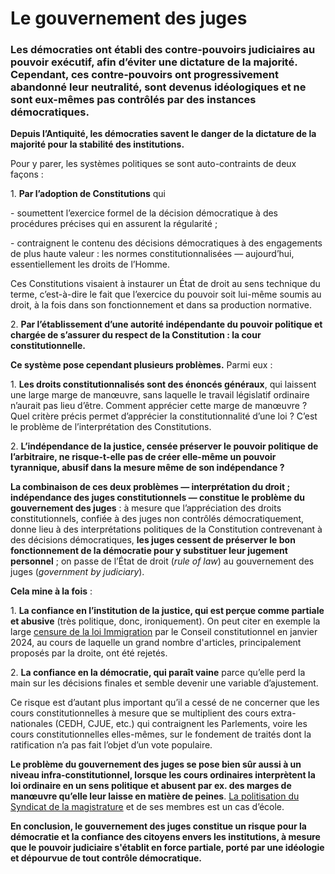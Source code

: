 # Le gouvernement des juges

### Les démocraties ont établi des contre-pouvoirs judiciaires au pouvoir exécutif, afin d’éviter une dictature de la majorité. Cependant, ces contre-pouvoirs ont progressivement abandonné leur neutralité, sont devenus idéologiques et ne sont eux-mêmes pas contrôlés par des instances démocratiques.



**Depuis l’Antiquité, les démocraties savent le danger de la dictature de la majorité pour la stabilité des institutions.**

Pour y parer, les systèmes politiques se sont auto-contraints de deux façons :

1\. **Par l’adoption de Constitutions** qui

&#x20;\- soumettent l’exercice formel de la décision démocratique à des procédures précises qui en assurent la régularité ;

&#x20;\- contraignent le contenu des décisions démocratiques à des engagements de plus haute valeur : les normes constitutionnalisées — aujourd’hui, essentiellement les droits de l’Homme.

Ces Constitutions visaient à instaurer un État de droit au sens technique du terme, c’est-à-dire le fait que l’exercice du pouvoir soit lui-même soumis au droit, à la fois dans son fonctionnement et dans sa production normative.

2\. **Par l’établissement d’une autorité indépendante du pouvoir politique et chargée de s’assurer du respect de la Constitution : la cour constitutionnelle.**

&#x20;

**Ce système pose cependant plusieurs problèmes.** Parmi eux :

1\. **Les droits constitutionnalisés sont des énoncés généraux**, qui laissent une large marge de manœuvre, sans laquelle le travail législatif ordinaire n’aurait pas lieu d’être. Comment apprécier cette marge de manœuvre ? Quel critère précis permet d’apprécier la constitutionnalité d’une loi ? C’est le problème de l’interprétation des Constitutions.

2\. **L’indépendance de la justice, censée préserver le pouvoir politique de l’arbitraire, ne risque-t-elle pas de créer elle-même un pouvoir tyrannique, abusif dans la mesure même de son indépendance ?**



**La combinaison de ces deux problèmes — interprétation du droit ; indépendance des juges constitutionnels — constitue le problème du gouvernement des juges** : à mesure que l’appréciation des droits constitutionnels, confiée à des juges non contrôlés démocratiquement, donne lieu à des interprétations politiques de la Constitution contrevenant à des décisions démocratiques, **les juges cessent de préserver le bon fonctionnement de la démocratie pour y substituer leur jugement personnel** ; on passe de l’État de droit (_rule of law_) au gouvernement des juges (_government by judiciary_).



**Cela mine à la fois** :

1\. **La confiance en l’institution de la justice, qui est perçue comme partiale et abusive** (très politique, donc, ironiquement). On peut citer en exemple la large [censure de la loi Immigration](https://www.lesechos.fr/politique-societe/politique/le-conseil-constitutionnel-censure-une-grande-partie-de-la-loi-immigration-2071583) par le Conseil constitutionnel en janvier 2024, au cours de laquelle un grand nombre d'articles, principalement proposés par la droite, ont été rejetés.

2\. **La confiance en la démocratie, qui paraît vaine** parce qu’elle perd la main sur les décisions finales et semble devenir une variable d’ajustement.



Ce risque est d’autant plus important qu’il a cessé de ne concerner que les cours constitutionnelles à mesure que se multiplient des cours extra-nationales (CEDH, CJUE, etc.) qui contraignent les Parlements, voire les cours constitutionnelles elles-mêmes, sur le fondement de traités dont la ratification n’a pas fait l’objet d’un vote populaire.



**Le problème du gouvernement des juges se pose bien sûr aussi à un niveau infra-constitutionnel, lorsque les cours ordinaires interprètent la loi ordinaire en un sens politique et abusent par ex. des marges de manœuvre qu’elle leur laisse en matière de peines**. [La politisation du Syndicat de la magistrature](https://atlantico.fr/article/decryptage/le-syndicat-de-la-magistrature-est-il-une-menace-a-lintegrite-de-la-justice-magistrats-juges-droit-loi-gauche-droite-neutralite-France-Marine-Le-Pen-RN-rassemblement-national-constitution-avocats-Georges-Fenech) et de ses membres est un cas d’école.



**En conclusion, le gouvernement des juges constitue un risque pour la démocratie et la confiance des citoyens envers les institutions, à mesure que le pouvoir judiciaire s'établit en force partiale, porté par une idéologie et dépourvue de tout contrôle démocratique.**
